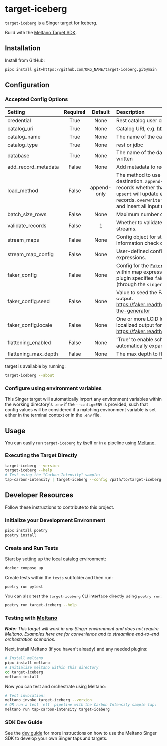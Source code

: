 # target-iceberg

`target-iceberg` is a Singer target for Iceberg.

Build with the [Meltano Target SDK](https://sdk.meltano.com).



## Installation

Install from GitHub:

```bash
pipx install git+https://github.com/ORG_NAME/target-iceberg.git@main
```


## Configuration

### Accepted Config Options

| Setting | Required | Default | Description |
|:--------|:--------:|:-------:|:------------|
| credential | True     | None    | Rest catalog user credential |
| catalog_uri | True     | None    | Catalog URI, e.g. https://api.catalog.io/ws/ |
| catalog_name | True     | None    | The name of the catalog where data will be written |
| catalog_type | True     | None    | rest or jdbc |
| database | True     | None    | The name of the database where data will be written |
| add_record_metadata | False    | None    | Add metadata to records. |
| load_method | False    | append-only | The method to use when loading data into the destination. `append-only` will always write all input records whether that records already exists or not. `upsert` will update existing records and insert new records. `overwrite` will delete all existing records and insert all input records. |
| batch_size_rows | False    | None    | Maximum number of rows in each batch. |
| validate_records | False    |       1 | Whether to validate the schema of the incoming streams. |
| stream_maps | False    | None    | Config object for stream maps capability. For more information check out [Stream Maps](https://sdk.meltano.com/en/latest/stream_maps.html). |
| stream_map_config | False    | None    | User-defined config values to be used within map expressions. |
| faker_config | False    | None    | Config for the [`Faker`](https://faker.readthedocs.io/en/master/) instance variable `fake` used within map expressions. Only applicable if the plugin specifies `faker` as an addtional dependency (through the `singer-sdk` `faker` extra or directly). |
| faker_config.seed | False    | None    | Value to seed the Faker generator for deterministic output: https://faker.readthedocs.io/en/master/#seeding-the-generator |
| faker_config.locale | False    | None    | One or more LCID locale strings to produce localized output for: https://faker.readthedocs.io/en/master/#localization |
| flattening_enabled | False    | None    | 'True' to enable schema flattening and automatically expand nested properties. |
| flattening_max_depth | False    | None    | The max depth to flatten schemas. |A full list of supported settings and capabilities for this
target is available by running:

```bash
target-iceberg --about
```

### Configure using environment variables

This Singer target will automatically import any environment variables within the working directory's
`.env` if the `--config=ENV` is provided, such that config values will be considered if a matching
environment variable is set either in the terminal context or in the `.env` file.


## Usage

You can easily run `target-iceberg` by itself or in a pipeline using [Meltano](https://meltano.com/).

### Executing the Target Directly

```bash
target-iceberg --version
target-iceberg --help
# Test using the "Carbon Intensity" sample:
tap-carbon-intensity | target-iceberg --config /path/to/target-iceberg-config.json
```

## Developer Resources

Follow these instructions to contribute to this project.

### Initialize your Development Environment

```bash
pipx install poetry
poetry install
```

### Create and Run Tests

Start by setting up the local catalog environment:

```bash
docker compose up
```

Create tests within the `tests` subfolder and
  then run:

```bash
poetry run pytest
```

You can also test the `target-iceberg` CLI interface directly using `poetry run`:

```bash
poetry run target-iceberg --help
```

### Testing with [Meltano](https://meltano.com/)

_**Note:** This target will work in any Singer environment and does not require Meltano.
Examples here are for convenience and to streamline end-to-end orchestration scenarios._


Next, install Meltano (if you haven't already) and any needed plugins:

```bash
# Install meltano
pipx install meltano
# Initialize meltano within this directory
cd target-iceberg
meltano install
```

Now you can test and orchestrate using Meltano:

```bash
# Test invocation:
meltano invoke target-iceberg --version
# OR run a test `elt` pipeline with the Carbon Intensity sample tap:
meltano run tap-carbon-intensity target-iceberg
```

### SDK Dev Guide

See the [dev guide](https://sdk.meltano.com/en/latest/dev_guide.html) for more instructions on how to use the Meltano Singer SDK to
develop your own Singer taps and targets.
